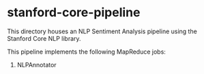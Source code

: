 # stanford-core-pipeline
This directory houses an NLP Sentiment Analysis pipeline using the Stanford Core NLP library.

This pipeline implements the following MapReduce jobs:
1. NLPAnnotator
